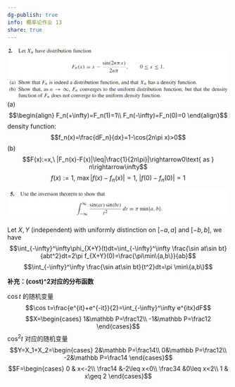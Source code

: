 ```yaml
---
dg-publish: true
info: 概率论作业 13
share: true
---
```


![Pasted image 20231219190458.png](../../source/img/Pasted%20image%2020231219190458.png)
(a)
$$\begin{align}
F_n(+\infty)=F_n(1)=1\\ F_n(-\infty)=F_n(0)=0
\end{align}$$
density function:
$$f_n(x)=\frac{dF_n}{dx}=1-\cos(2n\pi x)>0$$
(b)
$$F(x):=x,\ |F_n(x)-F(x)|\leq|\frac{1}{2n\pi}|\rightarrow0\text{ as } n\rightarrow\infty$$
$$f(x):=1,\ \max |f(x)-f_n(x)|=1,\ |f(0)-f_n(0)|=1$$

![Pasted image 20231219201351.png](../../source/img/Pasted%20image%2020231219201351.png)

Let $X,Y$ (independent) with uniformly distinction on $[-a,a]$ and $[-b,b]$, we have 
$$\int_{-\infty}^\infty\phi_{X+Y}(t)dt=\int_{-\infty}^\infty \frac{\sin at\sin bt}{abt^2}dt=2\pi f_{X+Y}(0)=\frac{\pi\min\{a,b\}}{ab}$$
$$\int_{-\infty}^\infty \frac{\sin at\sin bt}{t^2}dt=\pi \min\{a,b\}$$

**补充：(cost)^2对应的分布函数**

$\cos t$ 的随机变量
$$\cos t=\frac{e^{it}+e^{-it}}{2}=\int_{-\infty}^\infty e^{itx}dF$$
$$X=\begin{cases}
1&\mathbb P=\frac12\\
-1&\mathbb P=\frac12
\end{cases}$$
$\cos^2 t$ 对应的随机变量
$$Y=X_1+X_2=\begin{cases}
2&\mathbb P=\frac14\\
0&\mathbb P=\frac12\\
-2&\mathbb P=\frac14
\end{cases}$$
$$F=\begin{cases}
0 & x<-2\\
\frac14 &-2\leq x<0\\
\frac34 &0\leq x<2\\
1 & x\geq 2
\end{cases}$$
